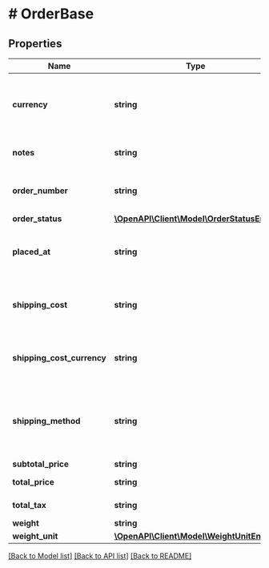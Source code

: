 # # OrderBase

## Properties

Name | Type | Description | Notes
------------ | ------------- | ------------- | -------------
**currency** | **string** | **Required if total_price is provided**&lt;br&gt; Currency of the &lt;code&gt;total_price&lt;/code&gt; and &lt;code&gt;total_tax&lt;/code&gt; amounts. | [optional]
**notes** | **string** | Custom buyer- or seller-provided notes about the order. | [optional]
**order_number** | **string** | An alphanumeric identifier for the order used by the seller/buyer. This identifier doesn&#39;t need to be unique. | [optional]
**order_status** | [**\OpenAPI\Client\Model\OrderStatusEnum**](OrderStatusEnum.md) |  | [optional]
**placed_at** | **string** | Date and time when the order was placed. This datetime can be different from the datetime of the order object creation on Shippo. |
**shipping_cost** | **string** | Amount paid by the buyer for shipping. This amount can be different from the price the seller will actually pay for shipping. | [optional]
**shipping_cost_currency** | **string** | **Required if shipping_cost is provided**&lt;br&gt; Currency of the &lt;code&gt;shipping_cost&lt;/code&gt; amount. | [optional]
**shipping_method** | **string** | Shipping method (carrier + service or other free text description) chosen by the buyer.  This value can be different from the shipping method the seller will actually choose. | [optional]
**subtotal_price** | **string** |  | [optional]
**total_price** | **string** | Total amount paid by the buyer for this order. | [optional]
**total_tax** | **string** | Total tax amount paid by the buyer for this order. | [optional]
**weight** | **string** | Total weight of the order. | [optional]
**weight_unit** | [**\OpenAPI\Client\Model\WeightUnitEnum**](WeightUnitEnum.md) |  | [optional]

[[Back to Model list]](../../README.md#models) [[Back to API list]](../../README.md#endpoints) [[Back to README]](../../README.md)
